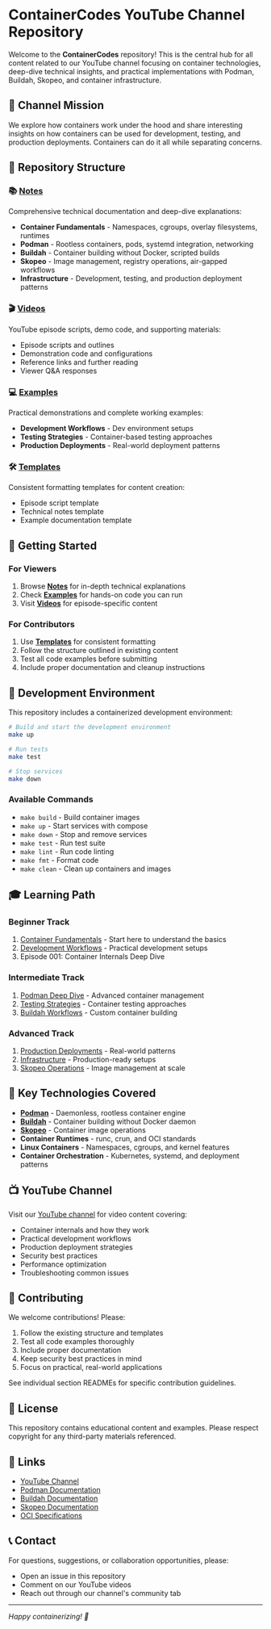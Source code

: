 # ContainerCodes YouTube Channel Repository

Welcome to the **ContainerCodes** repository! This is the central hub for all content related to our YouTube channel focusing on container technologies, deep-dive technical insights, and practical implementations with Podman, Buildah, Skopeo, and container infrastructure.

## 🎯 Channel Mission

We explore how containers work under the hood and share interesting insights on how containers can be used for development, testing, and production deployments. Containers can do it all while separating concerns.

## 📁 Repository Structure

### 📚 [Notes](notes/)
Comprehensive technical documentation and deep-dive explanations:
- **Container Fundamentals** - Namespaces, cgroups, overlay filesystems, runtimes
- **Podman** - Rootless containers, pods, systemd integration, networking
- **Buildah** - Container building without Docker, scripted builds
- **Skopeo** - Image management, registry operations, air-gapped workflows
- **Infrastructure** - Development, testing, and production deployment patterns

### 🎬 [Videos](videos/)
YouTube episode scripts, demo code, and supporting materials:
- Episode scripts and outlines
- Demonstration code and configurations  
- Reference links and further reading
- Viewer Q&A responses

### 💻 [Examples](examples/)
Practical demonstrations and complete working examples:
- **Development Workflows** - Dev environment setups
- **Testing Strategies** - Container-based testing approaches
- **Production Deployments** - Real-world deployment patterns

### 🛠️ [Templates](templates/)
Consistent formatting templates for content creation:
- Episode script template
- Technical notes template
- Example documentation template

## 🚀 Getting Started

### For Viewers
1. Browse **[Notes](notes/)** for in-depth technical explanations
2. Check **[Examples](examples/)** for hands-on code you can run
3. Visit **[Videos](videos/)** for episode-specific content

### For Contributors
1. Use **[Templates](templates/)** for consistent formatting
2. Follow the structure outlined in existing content
3. Test all code examples before submitting
4. Include proper documentation and cleanup instructions

## 🔧 Development Environment

This repository includes a containerized development environment:

```bash
# Build and start the development environment
make up

# Run tests
make test

# Stop services
make down
```

### Available Commands
- `make build` - Build container images
- `make up` - Start services with compose
- `make down` - Stop and remove services
- `make test` - Run test suite
- `make lint` - Run code linting
- `make fmt` - Format code
- `make clean` - Clean up containers and images

## 🎓 Learning Path

### Beginner Track
1. [Container Fundamentals](notes/container-fundamentals/) - Start here to understand the basics
2. [Development Workflows](examples/development-workflows/) - Practical development setups
3. Episode 001: Container Internals Deep Dive

### Intermediate Track
1. [Podman Deep Dive](notes/podman/) - Advanced container management
2. [Testing Strategies](examples/testing-strategies/) - Container testing approaches
3. [Buildah Workflows](notes/buildah/) - Custom container building

### Advanced Track
1. [Production Deployments](examples/production-deployments/) - Real-world patterns
2. [Infrastructure](notes/infrastructure/) - Production-ready setups
3. [Skopeo Operations](notes/skopeo/) - Image management at scale

## 🌟 Key Technologies Covered

- **[Podman](https://podman.io/)** - Daemonless, rootless container engine
- **[Buildah](https://buildah.io/)** - Container building without Docker daemon  
- **[Skopeo](https://github.com/containers/skopeo)** - Container image operations
- **Container Runtimes** - runc, crun, and OCI standards
- **Linux Containers** - Namespaces, cgroups, and kernel features
- **Container Orchestration** - Kubernetes, systemd, and deployment patterns

## 📺 YouTube Channel

Visit our [YouTube channel](https://youtube.com/@ContainerCodes) for video content covering:
- Container internals and how they work
- Practical development workflows
- Production deployment strategies
- Security best practices
- Performance optimization
- Troubleshooting common issues

## 🤝 Contributing

We welcome contributions! Please:
1. Follow the existing structure and templates
2. Test all code examples thoroughly
3. Include proper documentation
4. Keep security best practices in mind
5. Focus on practical, real-world applications

See individual section READMEs for specific contribution guidelines.

## 📄 License

This repository contains educational content and examples. Please respect copyright for any third-party materials referenced.

## 🔗 Links

- [YouTube Channel](https://youtube.com/@ContainerCodes)
- [Podman Documentation](https://docs.podman.io/)
- [Buildah Documentation](https://buildah.io/)  
- [Skopeo Documentation](https://github.com/containers/skopeo)
- [OCI Specifications](https://opencontainers.org/)

## 📞 Contact

For questions, suggestions, or collaboration opportunities, please:
- Open an issue in this repository
- Comment on our YouTube videos
- Reach out through our channel's community tab

---

*Happy containerizing! 🐳*